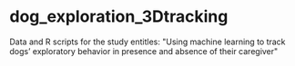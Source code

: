 # dog_exploration_3Dtracking
Data and R scripts for the study entitles: "Using machine learning to track dogs’ exploratory behavior in presence and absence of their caregiver"
